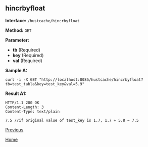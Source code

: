 ## hincrbyfloat ##

**Interface:** `/hustcache/hincrbyfloat`

**Method:** `GET`

**Parameter:** 

*  **tb** (Required)  
*  **key** (Required)  
*  **val** (Required)  

**Sample A:**

    curl -i -X GET "http://localhost:8085/hustcache/hincrbyfloat?tb=test_table&key=test_key&val=5.9"

**Result A1:**

	HTTP/1.1 200 OK
	Content-Length: 3
	Content-Type: text/plain

	7.5 //if original value of test_key is 1.7, 1.7 + 5.8 = 7.5

[Previous](../hustcache.md)

[Home](../../../index.md)